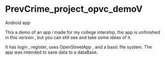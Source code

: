 # PrevCrime_project_opvc_demoV
Android app

This a demo of an app i made for my college intership, the app is unfinished in this version , but you can still see and take some ideas of it.

It has login , register, uses OpenStreetApp , and a basic file system.
The app was intended to save data to a dataBase.

